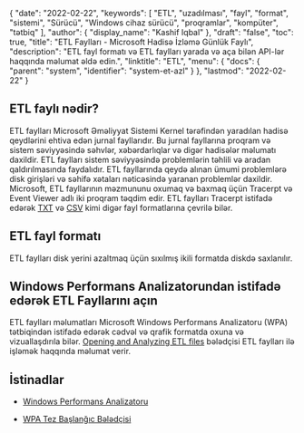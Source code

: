 {
  "date": "2022-02-22",
  "keywords": [
"ETL",
"uzadılması",
"fayl",
"format",
"sistemi",
"Sürücü",
"Windows cihaz sürücü",
"proqramlar",
"kompüter",
"tətbiq"
],
  "author": {
    "display_name": "Kashif Iqbal"
},
  "draft": "false",
  "toc": true,
  "title": "ETL Faylları - Microsoft Hadisə İzləmə Günlük Faylı",
  "description": "ETL fayl formatı və ETL faylları yarada və aça bilən API-lər haqqında məlumat əldə edin.",
  "linktitle": "ETL",
  "menu": {
    "docs": {
      "parent": "system",
      "identifier": "system-et-azl"
}
},
  "lastmod": "2022-02-22"
}

## ETL faylı nədir?

ETL faylları Microsoft Əməliyyat Sistemi Kernel tərəfindən yaradılan hadisə qeydlərini ehtiva edən jurnal fayllarıdır. Bu jurnal fayllarına proqram və sistem səviyyəsində səhvlər, xəbərdarlıqlar və digər hadisələr məlumatı daxildir. ETL faylları sistem səviyyəsində problemlərin təhlili və aradan qaldırılmasında faydalıdır. ETL fayllarında qeydə alınan ümumi problemlərə disk girişləri və səhifə xətaları nəticəsində yaranan problemlər daxildir. Microsoft, ETL fayllarının məzmununu oxumaq və baxmaq üçün Tracerpt və Event Viewer adlı iki proqram təqdim edir. ETL faylları Tracerpt istifadə edərək [TXT](/word-processing/txt/) və [CSV](/spreadsheet/csv/) kimi digər fayl formatlarına çevrilə bilər.

## ETL fayl formatı

ETL faylları disk yerini azaltmaq üçün sıxılmış ikili formatda diskdə saxlanılır.

## Windows Performans Analizatorundan istifadə edərək ETL Fayllarını açın

ETL faylları məlumatları Microsoft Windows Performans Analizatoru (WPA) tətbiqindən istifadə edərək cədvəl və qrafik formatda oxuna və vizuallaşdırıla bilər. [Opening and Analyzing ETL files](https://learn.microsoft.com/en-us/windows-hardware/test/wpt/opening-and-analyzing-etl-files-in-wpa) bələdçisi ETL faylları ilə işləmək haqqında məlumat verir.

## İstinadlar

* [Windows Performans Analizatoru](https://learn.microsoft.com/en-us/windows-hardware/test/wpt/getting-started--windows-performance-analyzer--wpa-)

* [WPA Tez Başlanğıc Bələdçisi](https://learn.microsoft.com/en-us/windows-hardware/test/wpt/wpa-quick-start-guide)


